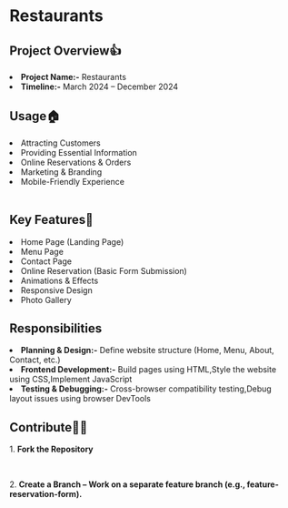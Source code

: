 # Restaurants
<h2>Project Overview👍</h2>
<li><b><span>Project Name:-</span></b> Restaurants</li>
<li><b><span>Timeline:-</span></b> March 2024 – December 2024</li>

<h2>Usage🏠</h2>
<li>Attracting Customers</li>
<li>Providing Essential Information</li>
<li>Online Reservations & Orders</li>
<li>Marketing & Branding</li>
<li>Mobile-Friendly Experience</li> <br>

<h2>Key Features🚀</h2>
<li> Home Page (Landing Page)</li>
<li>Menu Page</li>
<li>Contact Page</li>
<li>Online Reservation (Basic Form Submission)</li>
<li> Animations & Effects</li>
<li>Responsive Design</li>
<li>Photo Gallery</li>

<h2>Responsibilities</h2>
<li><b><span> Planning & Design:-</span></b> Define website structure (Home, Menu, About, Contact, etc.)<br>
<li><b><span>Frontend Development:-</span></b> Build pages using HTML,Style the website using CSS,Implement JavaScript</li>
<li><b><span>Testing & Debugging:-</span></b> Cross-browser compatibility testing,Debug layout issues using browser DevTools</li>

<h2>Contribute👨‍💻</h2>
<p> 1. <b>Fork the Repository</b></p> <br>
<p> 2. <b>Create a Branch – Work on a separate feature branch (e.g., feature-reservation-form).</b></p>

